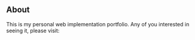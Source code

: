## About

This is my personal web implementation portfolio.
Any of you interested in seeing it, please visit:


